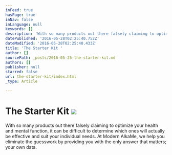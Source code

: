 ```yaml
---
inFeed: true
hasPage: true
inNav: false
inLanguage: null
keywords: []
description: 'With so many products out there falsely claiming to optimize your health and mental function, it can be difficult to determine which ones will actually be effective and suit your individual needs. At Modern AlkaMe, we help you eliminate the guesswork by providing you with the only answer that matters; your own data.'
datePublished: '2016-05-28T02:25:40.752Z'
dateModified: '2016-05-28T02:25:40.433Z'
title: 'The Starter Kit '
author: []
sourcePath: _posts/2016-05-25-the-starter-kit.md
authors: []
publisher: null
starred: false
url: the-starter-kit/index.html
_type: Article

---
```

# The Starter Kit ![](https://the-grid-user-content.s3-us-west-2.amazonaws.com/602179c3-c744-48c8-9025-3bd11b019acb.png)

With so many products out there falsely claiming to optimize your health and mental function, it can be difficult to determine which ones will actually be effective and suit your individual needs. At Modern AlkaMe, we help you eliminate the guesswork by providing you with the only answer that matters; your own data.